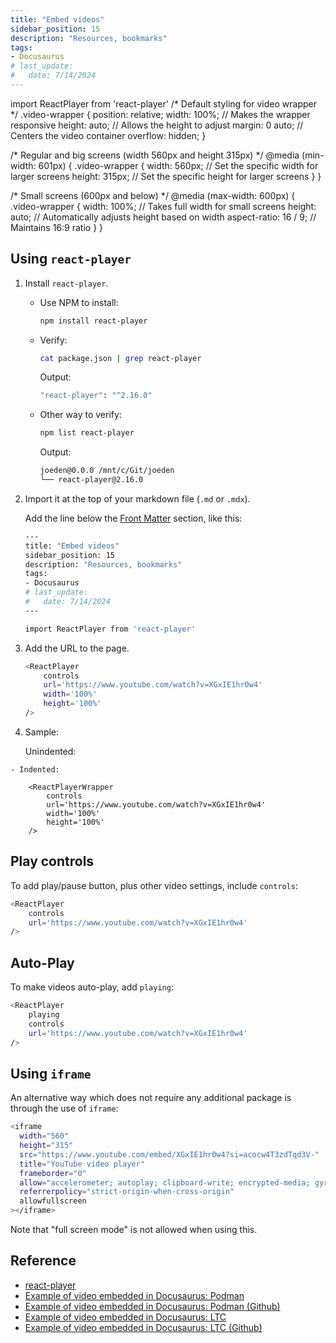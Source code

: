 ```yaml
---
title: "Embed videos"
sidebar_position: 15
description: "Resources, bookmarks"
tags: 
- Docusaurus
# last_update:
#   date: 7/14/2024
---
```


import ReactPlayer from 'react-player'
/* Default styling for video wrapper */
.video-wrapper {
    position: relative;
    width: 100%;  // Makes the wrapper responsive
    height: auto; // Allows the height to adjust
    margin: 0 auto; // Centers the video container
    overflow: hidden;
}

/* Regular and big screens (width 560px and height 315px) */
@media (min-width: 601px) {
    .video-wrapper {
        width: 560px;  // Set the specific width for larger screens
        height: 315px; // Set the specific height for larger screens
    }
}

/* Small screens (600px and below) */
@media (max-width: 600px) {
    .video-wrapper {
        width: 100%;        // Takes full width for small screens
        height: auto;       // Automatically adjusts height based on width
        aspect-ratio: 16 / 9; // Maintains 16:9 ratio
    }
}


## Using `react-player`

1. Install `react-player`.

    - Use NPM to install:

        ```bash
        npm install react-player
        ```

    - Verify:

        ```bash
        cat package.json | grep react-player  
        ```

        Output:

        ```bash
        "react-player": "^2.16.0" 
        ```

    - Other way to verify:

        ```bash
        npm list react-player
        ```

        Output:

        ```bash
        joeden@0.0.0 /mnt/c/Git/joeden
        └── react-player@2.16.0
        ```

2. Import it at the top of your markdown file (`.md` or `.mdx`).

    Add the line below the [Front Matter](/docs/001-Personal-Notes/004-Documentation-Notes/001-Docusaurus/004-Front-Matter.md) section, like this:


    ```bash
    ---
    title: "Embed videos"
    sidebar_position: 15
    description: "Resources, bookmarks"
    tags: 
    - Docusaurus
    # last_update:
    #   date: 7/14/2024
    ---

    import ReactPlayer from 'react-player'
    ```

3. Add the URL to the page.

    ```bash
    <ReactPlayer 
        controls
        url='https://www.youtube.com/watch?v=XGxIE1hr0w4' 
        width='100%'
        height='100%'              
    />
    ```
  
4. Sample:

    Unindented: 
    
<ReactPlayerWrapper 
    controls
    url='https://www.youtube.com/watch?v=XGxIE1hr0w4' 
    width='100%'
    height='100%'       
/>

    - Indented:

        <ReactPlayerWrapper 
            controls
            url='https://www.youtube.com/watch?v=XGxIE1hr0w4' 
            width='100%'
            height='100%'       
        />


## Play controls

To add play/pause button, plus other video settings, include `controls`:

```bash
<ReactPlayer 
    controls
    url='https://www.youtube.com/watch?v=XGxIE1hr0w4' 
/>
```

## Auto-Play 

To make videos auto-play, add `playing`:

```bash
<ReactPlayer 
    playing
    controls
    url='https://www.youtube.com/watch?v=XGxIE1hr0w4' 
/>
```

## Using `iframe`

An alternative way which does not require any additional package is through the use of `iframe`:

```bash
<iframe 
  width="560" 
  height="315"
  src="https://www.youtube.com/embed/XGxIE1hr0w4?si=acocw4T3zdTqd3V-" 
  title="YouTube video player" 
  frameborder="0" 
  allow="accelerometer; autoplay; clipboard-write; encrypted-media; gyroscope; picture-in-picture; web-share" 
  referrerpolicy="strict-origin-when-cross-origin" 
  allowfullscreen
></iframe>
```

Note that "full screen mode" is not allowed when using this.



## Reference

- [react-player](https://github.com/cookpete/react-player)
- [Example of video embedded in Docusaurus: Podman](https://podman-desktop.io/blog/podman-desktop-release-1.1)
- [Example of video embedded in Docusaurus: Podman (Github)](https://github.com/podman-desktop/podman-desktop/blob/62d5f07f6b7ac3c271cc100%b61e5da1d5b260b84/website/blog/2023-06-08-release-1.1.md?plain=1#L11)
- [Example of video embedded in Docusaurus: LTC](https://learntocloud.guide/phase4/)
- [Example of video embedded in Docusaurus: LTC (Github)](https://github.com/learntocloud/learn-to-cloud/blob/main/docs/phase4/README.md)